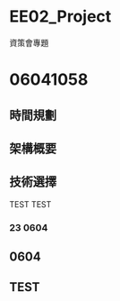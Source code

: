 # EE02_Project
資策會專題
# 06041058
## 時間規劃
## 架構概要
## 技術選擇
TEST
TEST

### 23 0604


## 0604

## TEST


